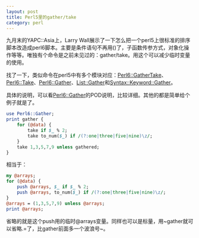 ```yaml
---
layout: post
title: Perl5里的gather/take
category: perl
---
```

九月末的YAPC::Asia上，Larry Wall展示了一下怎么把一个perl5上很标准的排序脚本改造成perl6脚本。主要是条件语句不再用()了，子函数传参方式，对象化操作等等。唯独有个命令是之前未见过的：gather/take。用这个可以减少临时变量的使用。

找了一下，类似命令在perl5中有多个模块对应：[Perl6::GatherTake](http://search.cpan.org/~moritz/Perl6-GatherTake-0.0.3/lib/Perl6/GatherTake.pm)、[Perl6::Take](http://search.cpan.org/~gaal/Perl6-Take-0.04/lib/Perl6/Take.pm)、[Perl6::Gather](http://search.cpan.org/~dconway/Perl6-Gather-0.42/lib/Perl6/Gather.pm)、[List::Gather](http://search.cpan.org/~flora/List-Gather-0.06/lib/List/Gather.pm)和[Syntax::Keyword::Gather](http://search.cpan.org/~frew/Syntax-Keyword-Gather-1.002000/lib/Syntax/Keyword/Gather.pm)。

具体的说明，可以看[Perl6::Gather](http://search.cpan.org/~dconway/Perl6-Gather-0.42/lib/Perl6/Gather.pm)的POD说明，比较详细。其他的都是简单给个例子就是了。

```perl
use Perl6::Gather;
print gather {
    for (@data) {
        take if $_ % 2;
        take to_num($_) if /(?:one|three|five|nine)\z/;
    }
    take 1,3,5,7,9 unless gathered;
}
```

相当于：

```perl
my @arrays;
for (@data) {
    push @arrays, $_ if $_ % 2;
    push @arrays, to_num($_) if /(?:one|three|five|nine)\z/;
}
@arrays = (1,3,5,7,9) unless @arrays;
print @arrays;
```

省略的就是这个push用的临时@arrays变量。同样也可以是标量，用~gather就可以省略.=了，比gather前面多一个波浪号~。

